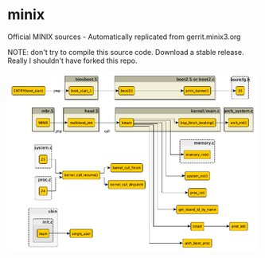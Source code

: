 # minix

Official MINIX sources - Automatically replicated from gerrit.minix3.org

NOTE: don't try to compile this source code. Download a stable release. Really I shouldn't have forked this repo.

<img src=minix_call_graph.png>
